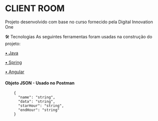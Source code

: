 # CLIENT ROOM
Projeto desenvolvido com base no curso fornecido pela Digital Innovation One

<div>🛠 Tecnologias As seguintes ferramentas foram usadas na construção do projeto:</div>

<a href="https://www.oracle.com/br/java/technologies/javase/javase-jdk8-downloads.html"  target="_blank"><p>• Java</p></a>
<a href="https://start.spring.io/" target="_blank"><p>• Spring</p></a>
<a href="https://cli.angular.io/"  target="_blank"><p>• Angular</p></a>

  <h4>Objeto JSON - Usado no Postman</h4>
  
````
	{
	  "name": "string",
	  "data": "string",
	  "starHour": "string",
	  "endHour": "string"
    }
````
